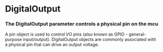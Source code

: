 # DigitalOutput

### The DigitalOutput parameter controls a physical pin on the mcu

A pin object is used to control I/O pins (also known as GPIO - general-purpose input/output). DigitalOutput objects are commonly associated with a physical pin that can drive an output voltage.